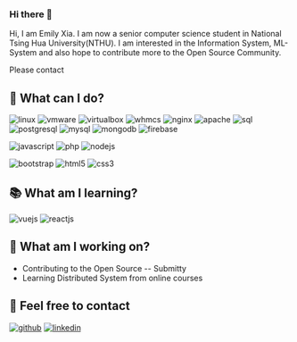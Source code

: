 ### Hi there 👋

Hi, I am Emily Xia. I am now a senior computer science student in National Tsing Hua University(NTHU). 
I am interested in the Information System, ML-System and also hope to contribute more to the Open Source Community.

Please contact 

## 💪 What can I do?

![linux](https://img.shields.io/badge/Linux-ccc?style=flat&logo=linux&logoColor=black)
![vmware](https://img.shields.io/badge/VMWare-607078?style=flat&logo=vmware&logoColor=white)
![virtualbox](https://img.shields.io/badge/VirtualBox-183A61?style=flat&logo=virtualbox&logoColor=white)
![whmcs](https://img.shields.io/badge/WHMCS-333?style=flat&logo=whmcs&logoColor=white)
![nginx](https://img.shields.io/badge/nginx-269539?style=flat&logo=nginx&logoColor=white)
![apache](https://img.shields.io/badge/apache-D22128?style=flat&logo=apache&logoColor=white)
![sql](https://img.shields.io/badge/SQL-CC2927?style=flat&logo=microsoft-sql-server&logoColor=white)
![postgresql](https://img.shields.io/badge/PostgreSQL-336791?style=flat&logo=PostgreSQL&logoColor=white)
![mysql](https://img.shields.io/badge/MySQL-4479A1?style=flat&logo=MySQL&logoColor=white)
![mongodb](https://img.shields.io/badge/MongoDB-47A248?style=flat&logo=MongoDB&logoColor=white)
![firebase](https://img.shields.io/badge/Firebase-FFCA28?style=flat&logo=firebase&logoColor=black)

![javascript](https://img.shields.io/badge/Javascript-F7DF1E?style=flat&logo=javascript&logoColor=1d1d1d)
![php](https://img.shields.io/badge/PHP-777BB4?style=flat&logo=php&logoColor=white)
![nodejs](https://img.shields.io/badge/Node.JS-339933?style=flat&logo=node.js&logoColor=white)

![bootstrap](https://img.shields.io/badge/Bootstrap-7952B3?style=flat&logo=bootstrap&logoColor=white)
![html5](https://img.shields.io/badge/HTML-E34F26?style=flat&logo=html5&logoColor=white)
![css3](https://img.shields.io/badge/CSS-1572B6?style=flat&logo=css3&logoColor=white)

## 📚 What am I learning?
![vuejs](https://img.shields.io/badge/VueJS-4FC08D?style=flat&logo=vue.js&logoColor=white)
![reactjs](https://img.shields.io/badge/ReactJS-0095D5?style=flat&logo=react&logoColor=white)


## 🚀 What am I working on?

* Contributing to the Open Source -- Submitty
* Learning Distributed System from online courses

## 👋 Feel free to contact

[![github](https://img.shields.io/badge/GitHub-100000?style=for-the-badge&logo=github&logoColor=0af)](https://github.com/Xiayucheng1212)
[![linkedin](https://img.shields.io/badge/Linkedin-0af?style=for-the-badge&logo=linkedin&logoColor=fff)](https://www.linkedin.com/in/yu-cheng-xia-630800201?lipi=urn%3Ali%3Apage%3Ad_flagship3_profile_view_base_contact_details%3BmiOEwwU1QMO%2FxemAU5LCAw%3D%3D)

<!--
**Xiayucheng1212/Xiayucheng1212** is a ✨ _special_ ✨ repository because its `README.md` (this file) appears on your GitHub profile.

Here are some ideas to get you started:

- 🔭 I’m currently working on ...
- 🌱 I’m currently learning ...
- 👯 I’m looking to collaborate on ...
- 🤔 I’m looking for help with ...
- 💬 Ask me about ...
- 📫 How to reach me: ...
- 😄 Pronouns: ...
- ⚡ Fun fact: ...
-->
